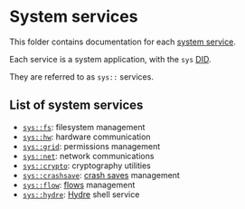 # System services

This folder contains documentation for each [system service](../services.md).

Each service is a system application, with the `sys` [DID](../../concepts/applications.md#application-identifier).

They are referred to as `sys::` services.

## List of system services

- [`sys::fs`](fs.md): filesystem management
- [`sys::hw`](hw.md): hardware communication
- [`sys::grid`](grid.md): permissions management
- [`sys::net`](net.md): network communications
- [`sys::crypto`](crypto.md): cryptography utilities
- [`sys::crashsave`](crashsave.md): [crash saves](../../features/crash-saves.md) management
- [`sys::flow`](flow.md): [flows](../../technical/fs-abslayer.md#flows) management
- [`sys::hydre`](hydre.md): [Hydre](../shell.md) shell service
